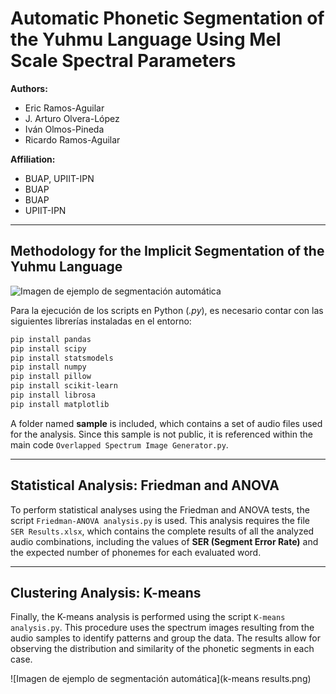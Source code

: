 # Automatic Phonetic Segmentation of the Yuhmu Language Using Mel Scale Spectral Parameters

**Authors:**  
- Eric Ramos-Aguilar  
- J. Arturo Olvera-López  
- Iván Olmos-Pineda  
- Ricardo Ramos-Aguilar  

**Affiliation:**  
- BUAP, UPIIT-IPN  
- BUAP  
- BUAP  
- UPIIT-IPN  

---
## Methodology for the Implicit Segmentation of the Yuhmu Language
![Imagen de ejemplo de segmentación automática](graphicalabstract_.png)

Para la ejecución de los scripts en Python (*.py*), es necesario contar con las siguientes librerías instaladas en el entorno:

```bash
pip install pandas
pip install scipy
pip install statsmodels
pip install numpy
pip install pillow
pip install scikit-learn
pip install librosa
pip install matplotlib
```

A folder named **sample** is included, which contains a set of audio files used for the analysis. Since this sample is not public, it is referenced within the main code `Overlapped Spectrum Image Generator.py`.

---

## Statistical Analysis: Friedman and ANOVA

To perform statistical analyses using the Friedman and ANOVA tests, the script `Friedman-ANOVA analysis.py` is used. This analysis requires the file `SER Results.xlsx`, which contains the complete results of all the analyzed audio combinations, including the values of **SER (Segment Error Rate)** and the expected number of phonemes for each evaluated word.

---

## Clustering Analysis: K-means

Finally, the K-means analysis is performed using the script `K-means analysis.py`. This procedure uses the spectrum images resulting from the audio samples to identify patterns and group the data. The results allow for observing the distribution and similarity of the phonetic segments in each case.

![Imagen de ejemplo de segmentación automática](k-means results.png)
